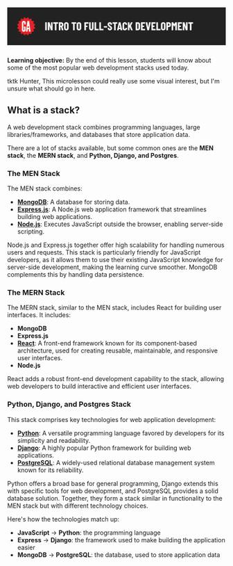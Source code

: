 # ![[Intro to Full Stack Development] - Common Stacks Used in Modern Web Apps](./assets/hero.png)

**Learning objective:** By the end of this lesson, students will know about some of the most popular web development stacks used today.

tktk Hunter, This microlesson could really use some visual interest, but I'm unsure what should go in here.

## What is a stack?

A web development stack combines programming languages, large libraries/frameworks, and databases that store application data.

There are a lot of stacks available, but some common ones are the **MEN stack**, the **MERN stack**, and **Python, Django, and Postgres**.

### The MEN Stack

The MEN stack combines:

- **[MongoDB](https://www.mongodb.com/)**: A database for storing data.
- **[Express.js](https://expressjs.com/)**: A Node.js web application framework that streamlines building web applications.
- **[Node.js](https://nodejs.org/en)**: Executes JavaScript outside the browser, enabling server-side scripting.

Node.js and Express.js together offer high scalability for handling numerous users and requests. This stack is particularly friendly for JavaScript developers, as it allows them to use their existing JavaScript knowledge for server-side development, making the learning curve smoother. MongoDB complements this by handling data persistence.


### The MERN Stack

The MERN stack, similar to the MEN stack, includes React for building user interfaces. It includes:

- **MongoDB**
- **Express.js**
- **[React](https://react.dev/)**: A front-end framework known for its component-based architecture, used for creating reusable, maintainable, and responsive user interfaces.
- **Node.js**

React adds a robust front-end development capability to the stack, allowing web developers to build interactive and efficient user interfaces.


### Python, Django, and Postgres Stack

This stack comprises key technologies for web application development:

- **[Python](https://docs.python.org/3/)**: A versatile programming language favored by developers for its simplicity and readability.
- **[Django](https://docs.djangoproject.com/en/5.0/)**: A highly popular Python framework for building web applications.
- **[PostgreSQL](https://www.postgresql.org/docs/)**: A widely-used relational database management system known for its reliability.

Python offers a broad base for general programming, Django extends this with specific tools for web development, and PostgreSQL provides a solid database solution. Together, they form a stack similar in functionality to the MEN stack but with different technology choices.

Here's how the technologies match up:

- **JavaScript** -> **Python**: the programming language
- **Express** -> **Django**: the framework used to make building the application easier
- **MongoDB** -> **PostgreSQL**: the database, used to store application data
